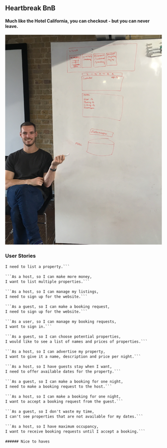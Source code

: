 ## Heartbreak BnB


#### Much like the Hotel California, you can checkout - but you can never leave.

![Master of the Whiteboard](image.jpg)

### User Stories

```As a host, so potential guests can see my property,
I need to list a property.```

```As a host, so I can make more money,
I want to list multiple properties.```

```As a host, so I can manage my listings,
I need to sign up for the website.```

```As a guest, so I can make a booking request,
I need to sign up for the website.```

```As a user, so I can manage my booking requests,
I want to sign in.```

```As a guest, so I can choose potential properties,
I would like to see a list of names and prices of properties.```

```As a host, so I can advertise my property,
I want to give it a name, description and price per night.```

```As a host, so I have guests stay when I want,
I need to offer available dates for the property.```

```As a guest, so I can make a booking for one night,
I need to make a booking request to the host.```

```As a host, so I can make a booking for one night,
I want to accept a booking request from the guest.```

```As a guest, so I don't waste my time,
I can't see properties that are not available for my dates.```

```As a host, so I have maximum occupancy,
I want to receive booking requests until I accept a booking.```

###### Nice to haves

```
